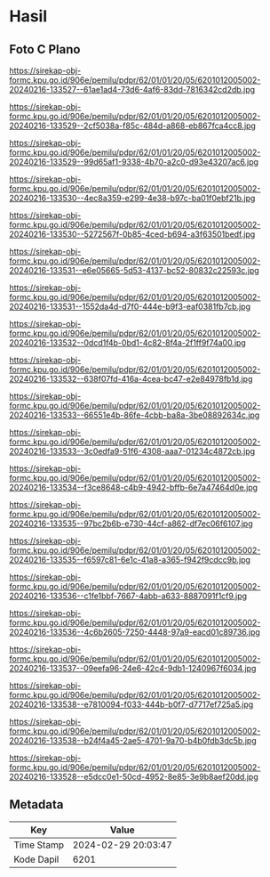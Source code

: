 # Hasil

## Foto C Plano

https://sirekap-obj-formc.kpu.go.id/906e/pemilu/pdpr/62/01/01/20/05/6201012005002-20240216-133527--61ae1ad4-73d6-4af6-83dd-7816342cd2db.jpg

https://sirekap-obj-formc.kpu.go.id/906e/pemilu/pdpr/62/01/01/20/05/6201012005002-20240216-133529--2cf5038a-f85c-484d-a868-eb867fca4cc8.jpg

https://sirekap-obj-formc.kpu.go.id/906e/pemilu/pdpr/62/01/01/20/05/6201012005002-20240216-133529--99d65af1-9338-4b70-a2c0-d93e43207ac6.jpg

https://sirekap-obj-formc.kpu.go.id/906e/pemilu/pdpr/62/01/01/20/05/6201012005002-20240216-133530--4ec8a359-e299-4e38-b97c-ba01f0ebf21b.jpg

https://sirekap-obj-formc.kpu.go.id/906e/pemilu/pdpr/62/01/01/20/05/6201012005002-20240216-133530--5272567f-0b85-4ced-b694-a3f63501bedf.jpg

https://sirekap-obj-formc.kpu.go.id/906e/pemilu/pdpr/62/01/01/20/05/6201012005002-20240216-133531--e6e05665-5d53-4137-bc52-80832c22593c.jpg

https://sirekap-obj-formc.kpu.go.id/906e/pemilu/pdpr/62/01/01/20/05/6201012005002-20240216-133531--1552da4d-d7f0-444e-b9f3-eaf0381fb7cb.jpg

https://sirekap-obj-formc.kpu.go.id/906e/pemilu/pdpr/62/01/01/20/05/6201012005002-20240216-133532--0dcd1f4b-0bd1-4c82-8f4a-2f1ff9f74a00.jpg

https://sirekap-obj-formc.kpu.go.id/906e/pemilu/pdpr/62/01/01/20/05/6201012005002-20240216-133532--638f07fd-416a-4cea-bc47-e2e84978fb1d.jpg

https://sirekap-obj-formc.kpu.go.id/906e/pemilu/pdpr/62/01/01/20/05/6201012005002-20240216-133533--66551e4b-86fe-4cbb-ba8a-3be08892634c.jpg

https://sirekap-obj-formc.kpu.go.id/906e/pemilu/pdpr/62/01/01/20/05/6201012005002-20240216-133533--3c0edfa9-51f6-4308-aaa7-01234c4872cb.jpg

https://sirekap-obj-formc.kpu.go.id/906e/pemilu/pdpr/62/01/01/20/05/6201012005002-20240216-133534--f3ce8648-c4b9-4942-bffb-6e7a47464d0e.jpg

https://sirekap-obj-formc.kpu.go.id/906e/pemilu/pdpr/62/01/01/20/05/6201012005002-20240216-133535--97bc2b6b-e730-44cf-a862-df7ec06f6107.jpg

https://sirekap-obj-formc.kpu.go.id/906e/pemilu/pdpr/62/01/01/20/05/6201012005002-20240216-133535--f6597c81-6e1c-41a8-a365-f942f9cdcc9b.jpg

https://sirekap-obj-formc.kpu.go.id/906e/pemilu/pdpr/62/01/01/20/05/6201012005002-20240216-133536--c1fe1bbf-7667-4abb-a633-8887091f1cf9.jpg

https://sirekap-obj-formc.kpu.go.id/906e/pemilu/pdpr/62/01/01/20/05/6201012005002-20240216-133536--4c6b2605-7250-4448-97a9-eacd01c89736.jpg

https://sirekap-obj-formc.kpu.go.id/906e/pemilu/pdpr/62/01/01/20/05/6201012005002-20240216-133537--09eefa96-24e6-42c4-9db1-1240967f6034.jpg

https://sirekap-obj-formc.kpu.go.id/906e/pemilu/pdpr/62/01/01/20/05/6201012005002-20240216-133538--e7810094-f033-444b-b0f7-d7717ef725a5.jpg

https://sirekap-obj-formc.kpu.go.id/906e/pemilu/pdpr/62/01/01/20/05/6201012005002-20240216-133538--b24f4a45-2ae5-4701-9a70-b4b0fdb3dc5b.jpg

https://sirekap-obj-formc.kpu.go.id/906e/pemilu/pdpr/62/01/01/20/05/6201012005002-20240216-133528--e5dcc0e1-50cd-4952-8e85-3e9b8aef20dd.jpg


## Metadata

| Key        | Value               |
| ---------- | ------------------- |
| Time Stamp | 2024-02-29 20:03:47 |
| Kode Dapil | 6201                |



